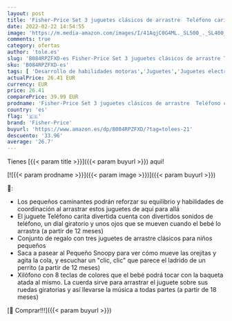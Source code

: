```yaml
---
layout: post
title: 'Fisher-Price Set 3 juguetes clásicos de arrastre  Teléfono carita divertida  Pequeño Snoopy y Xilófono  para bebés + 6 meses  Mattel GVF68 '
date: 2022-02-22 14:54:55
image: 'https://m.media-amazon.com/images/I/41AqjC0G4ML._SL500_._SL400_.jpg'
comments: true
category: ofertas
author: 'tole.es'
slug: 'B084RPZFXD-es Fisher-Price Set 3 juguetes clásicos de arrastre Teléfono...'
sku: 'B084RPZFXD-es'
tags: [ 'Desarrollo de habilidades motoras','Juguetes','Juguetes electrónicos de desarrollo precoz','Juguetes para Bebés y primera infancia','Juguetes y juegos','bebés','fisher-price', ]
actualPrice: 26.41 EUR
currency: EUR
price: 26.41
comparePrice: 39.99 EUR
prodname: 'Fisher-Price Set 3 juguetes clásicos de arrastre  Teléfono carita divertida  Pequeño Snoopy y Xilófono  para bebés + 6 meses  Mattel GVF68 '
country: 'es'
flag: '🇪🇸'
brand: 'Fisher-Price'
buyurl: 'https://www.amazon.es/dp/B084RPZFXD/?tag=tolees-21'
descuento: '33.96'
average: '26.7'
---
```


Tienes [{{< param title >}}]({{< param buyurl >}}) aqui!

[![{{< param prodname >}}]({{< param image >}})]({{< param buyurl >}})

🔎:

- Los pequeños caminantes podrán reforzar su equilibrio y habilidades de coordinación al arrastrar estos juguetes de aquí para allá
- El juguete Teléfono carita divertida cuenta con divertidos sonidos de teléfono, un dial giratorio y unos ojos que se mueven cuando el bebé lo arrastra (a partir de 12 meses)
- Conjunto de regalo con tres juguetes de arrastre clásicos para niños pequeños
- Saca a pasear al Pequeño Snoopy para ver cómo mueve las orejitas y agita la cola, y escuchar un "clic, clic" que parece el ladrido de un perrito (a partir de 12 meses)
- Xilófono con 8 teclas de colores que el bebé podrá tocar con la baqueta atada al mismo. La cuerda sirve para arrastrar el juguete sobre sus ruedas giratorias y así llevarse la música a todas partes (a partir de 18 meses)

[🛒 Comprar!!!]({{< param buyurl >}})
